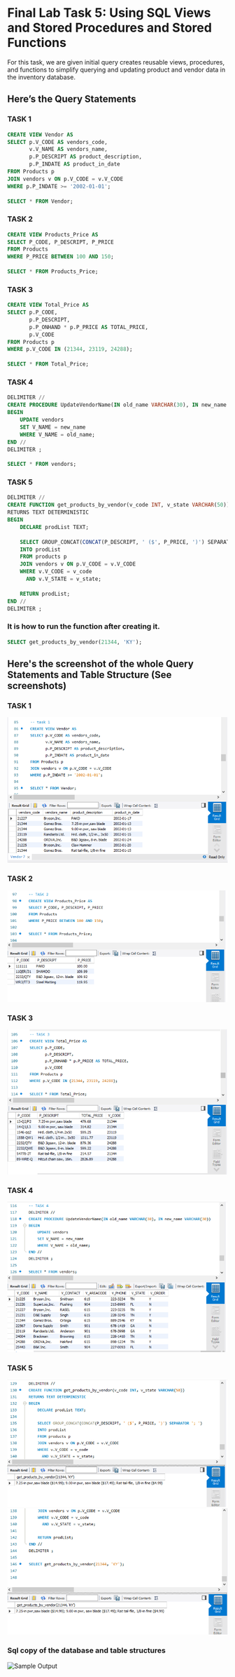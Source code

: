 # Final Lab Task 5: Using SQL Views and Stored Procedures and Stored Functions
For this task, we are given initial query creates reusable views, procedures, and functions to simplify querying and updating product and vendor data in the inventory database.

## Here’s the Query Statements

### TASK 1
```sql
CREATE VIEW Vendor AS
SELECT p.V_CODE AS vendors_code, 
       v.V_NAME AS vendors_name, 
       p.P_DESCRIPT AS product_description, 
       p.P_INDATE AS product_in_date
FROM Products p
JOIN vendors v ON p.V_CODE = v.V_CODE
WHERE p.P_INDATE >= '2002-01-01';

SELECT * FROM Vendor;
```

### TASK 2
```sql
CREATE VIEW Products_Price AS
SELECT P_CODE, P_DESCRIPT, P_PRICE
FROM Products
WHERE P_PRICE BETWEEN 100 AND 150;

SELECT * FROM Products_Price;
```

### TASK 3
```sql
CREATE VIEW Total_Price AS
SELECT p.P_CODE, 
       p.P_DESCRIPT, 
       p.P_ONHAND * p.P_PRICE AS TOTAL_PRICE, 
       p.V_CODE
FROM Products p
WHERE p.V_CODE IN (21344, 23119, 24288);

SELECT * FROM Total_Price;
```

### TASK 4
```sql
DELIMITER //
CREATE PROCEDURE UpdateVendorName(IN old_name VARCHAR(30), IN new_name VARCHAR(30))
BEGIN
    UPDATE vendors
    SET V_NAME = new_name
    WHERE V_NAME = old_name;
END //
DELIMITER ;

SELECT * FROM vendors;
```

### TASK 5
```sql
DELIMITER // 
CREATE FUNCTION get_products_by_vendor(v_code INT, v_state VARCHAR(50))
RETURNS TEXT DETERMINISTIC
BEGIN
    DECLARE prodList TEXT;
    
    SELECT GROUP_CONCAT(CONCAT(P_DESCRIPT, ' ($', P_PRICE, ')') SEPARATOR '; ')
    INTO prodList
    FROM products p
    JOIN vendors v ON p.V_CODE = v.V_CODE
    WHERE v.V_CODE = v_code
      AND v.V_STATE = v_state;
	
    RETURN prodList;
END //
DELIMITER ;
```

### It is how to run the function after creating it.
```sql
SELECT get_products_by_vendor(21344, 'KY');
```

## Here's the screenshot of the whole Query Statements and Table Structure (See screenshots)

### TASK 1

![Sample Output](Images/80.png)

### TASK 2

![Sample Output](Images/81.png)

### TASK 3

![Sample Output](Images/82.png)

### TASK 4

![Sample Output](Images/83.png)

### TASK 5

![Sample Output](Images/84(5).png)
![Sample Output](Images/85(5).png)

### Sql copy of the database and table structures

![Sample Output](images/LABCOPY.PNG)
